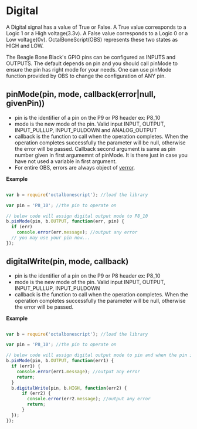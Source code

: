 Digital
=======

A Digital signal has a value of True or False. 
A True value corresponds to a Logic 1 or a High voltage(3.3v). 
A False value corresponds to a Logic 0 or a Low voltage(0v).
OctalBoneScript(OBS) represents these two states as HIGH and LOW.

The Beagle Bone Black's GPIO pins can be configured as INPUTS and OUTPUTS. The default depends on pin and you should call pinMode to ensure the pin has right mode for your needs. 
One can use pinMode function provided by OBS to change the configuration of ANY pin.

## pinMode(pin, mode, callback(error|null, givenPin))
- pin is the identifier of a pin on the P9 or P8 header ex: P8_10
- mode is the new mode of the pin. Valid input INPUT, OUTPUT, INPUT_PULLUP, INPUT_PULDOWN and ANALOG_OUTPUT
- callback is the function to call when the operation completes. When the operation completes successfully the parameter will be null, otherwise the error will be passed. Callback second argument is same as pin number given in first argumemnt of pinMode. It is there just in case you have not used a variable in first argument.
- For entire OBS, errors are always object of [verror](https://www.npmjs.com/package/verror).

**Example**
```javascript

var b = require('octalbonescript'); //load the library

var pin = 'P8_10'; //the pin to operate on

// below code will assign digital output mode to P8_10
b.pinMode(pin, b.OUTPUT, function(err, pin) {
  if (err) 
    console.error(err.message); //output any error
  // you may use your pin now...
});
```

## digitalWrite(pin, mode, callback)
- pin is the identifier of a pin on the P9 or P8 header ex: P8_10
- mode is the new mode of the pin. Valid input INPUT, OUTPUT, INPUT_PULLUP, INPUT_PULDOWN
- callback is the function to call when the operation completes. When the operation completes successfully the parameter will be null, otherwise the error will be passed. 

**Example**
```javascript

var b = require('octalbonescript'); //load the library

var pin = 'P8_10'; //the pin to operate on

// below code will assign digital output mode to pin and when the pin is ready, it will put it in HIGH state.
b.pinMode(pin, b.OUTPUT, function(err1) {
  if (err1) {
    console.error(err1.message); //output any error
    return;
  }
  b.digitalWrite(pin, b.HIGH, function(err2) {
      if (err2) {
        console.error(err2.message); //output any error
        return;
      }
  });
});

  
